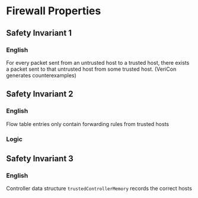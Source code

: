 # Firewall Properties

## Safety Invariant 1

### English

For every packet sent from an untrusted host to a trusted host, there exists a packet sent to that untrusted host from some trusted host. (VeriCon generates counterexamples)


## Safety Invariant 2

### English

Flow table entries only contain forwarding rules from trusted hosts

### Logic

## Safety Invariant 3

### English

Controller data structure `trustedControllerMemory` records the correct hosts 
